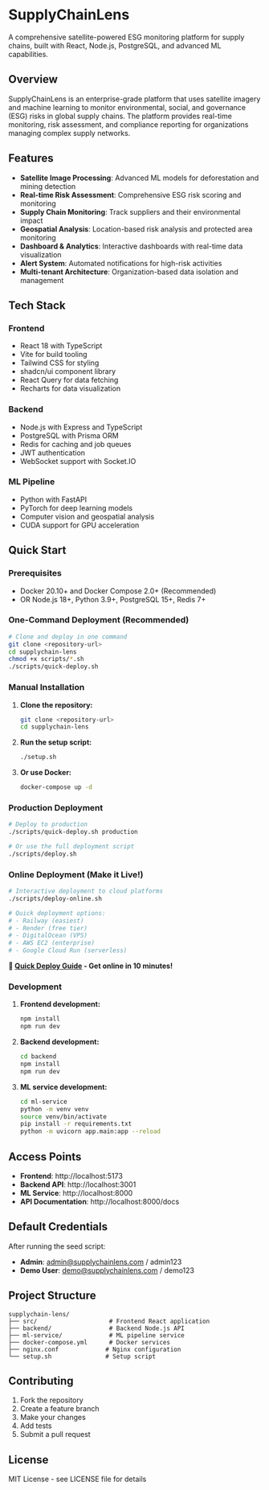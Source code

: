# SupplyChainLens

A comprehensive satellite-powered ESG monitoring platform for supply chains, built with React, Node.js, PostgreSQL, and advanced ML capabilities.

## Overview

SupplyChainLens is an enterprise-grade platform that uses satellite imagery and machine learning to monitor environmental, social, and governance (ESG) risks in global supply chains. The platform provides real-time monitoring, risk assessment, and compliance reporting for organizations managing complex supply networks.

## Features

- **Satellite Image Processing**: Advanced ML models for deforestation and mining detection
- **Real-time Risk Assessment**: Comprehensive ESG risk scoring and monitoring
- **Supply Chain Monitoring**: Track suppliers and their environmental impact
- **Geospatial Analysis**: Location-based risk analysis and protected area monitoring
- **Dashboard & Analytics**: Interactive dashboards with real-time data visualization
- **Alert System**: Automated notifications for high-risk activities
- **Multi-tenant Architecture**: Organization-based data isolation and management

## Tech Stack

### Frontend
- React 18 with TypeScript
- Vite for build tooling
- Tailwind CSS for styling
- shadcn/ui component library
- React Query for data fetching
- Recharts for data visualization

### Backend
- Node.js with Express and TypeScript
- PostgreSQL with Prisma ORM
- Redis for caching and job queues
- JWT authentication
- WebSocket support with Socket.IO

### ML Pipeline
- Python with FastAPI
- PyTorch for deep learning models
- Computer vision and geospatial analysis
- CUDA support for GPU acceleration

## Quick Start

### Prerequisites
- Docker 20.10+ and Docker Compose 2.0+ (Recommended)
- OR Node.js 18+, Python 3.9+, PostgreSQL 15+, Redis 7+

### One-Command Deployment (Recommended)

```bash
# Clone and deploy in one command
git clone <repository-url>
cd supplychain-lens
chmod +x scripts/*.sh
./scripts/quick-deploy.sh
```

### Manual Installation

1. **Clone the repository:**
   ```bash
   git clone <repository-url>
   cd supplychain-lens
   ```

2. **Run the setup script:**
   ```bash
   ./setup.sh
   ```

3. **Or use Docker:**
   ```bash
   docker-compose up -d
   ```

### Production Deployment

```bash
# Deploy to production
./scripts/quick-deploy.sh production

# Or use the full deployment script
./scripts/deploy.sh
```

### Online Deployment (Make it Live!)

```bash
# Interactive deployment to cloud platforms
./scripts/deploy-online.sh

# Quick deployment options:
# - Railway (easiest)
# - Render (free tier)
# - DigitalOcean (VPS)
# - AWS EC2 (enterprise)
# - Google Cloud Run (serverless)
```

**📖 [Quick Deploy Guide](QUICK-DEPLOY.md) - Get online in 10 minutes!**

### Development

1. **Frontend development:**
   ```bash
   npm install
   npm run dev
   ```

2. **Backend development:**
   ```bash
   cd backend
   npm install
   npm run dev
   ```

3. **ML service development:**
   ```bash
   cd ml-service
   python -m venv venv
   source venv/bin/activate
   pip install -r requirements.txt
   python -m uvicorn app.main:app --reload
   ```

## Access Points

- **Frontend**: http://localhost:5173
- **Backend API**: http://localhost:3001
- **ML Service**: http://localhost:8000
- **API Documentation**: http://localhost:8000/docs

## Default Credentials

After running the seed script:
- **Admin**: admin@supplychainlens.com / admin123
- **Demo User**: demo@supplychainlens.com / demo123

## Project Structure

```
supplychain-lens/
├── src/                    # Frontend React application
├── backend/                # Backend Node.js API
├── ml-service/             # ML pipeline service
├── docker-compose.yml      # Docker services
├── nginx.conf             # Nginx configuration
└── setup.sh               # Setup script
```

## Contributing

1. Fork the repository
2. Create a feature branch
3. Make your changes
4. Add tests
5. Submit a pull request

## License

MIT License - see LICENSE file for details